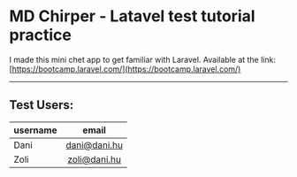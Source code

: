 # MD Chirper - Latavel test tutorial practice

I made this mini chet app to get familiar with Laravel. Available at the link:
[https://bootcamp.laravel.com/](https://bootcamp.laravel.com/)

<hr>

## Test Users:

| username | email |
| -------- | :---: |
| Dani     | dani@dani.hu |
| Zoli     | zoli@dani.hu |